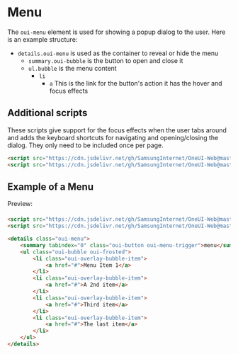# Menu

The `oui-menu` element is used for showing a popup dialog to the user.
Here is an example structure:

- `details.oui-menu` is used as the container to reveal or hide the menu
  - `summary.oui-bubble` is the button to open and close it
  - `ul.bubble` is the menu content
    - `li`
      - `a` This is the link for the button's action it has the hover and focus effects

## Additional scripts

These scripts give support for the focus effects when the user tabs around and adds the keyboard shortcuts for navigating and opening/closing the dialog. They only need to be included once per page.

```html
<script src="https://cdn.jsdelivr.net/gh/SamsungInternet/OneUI-Web@master/oui-css/scripts/polyfill/focus-visible.js" defer></script>
<script src="https://cdn.jsdelivr.net/gh/SamsungInternet/OneUI-Web@master/oui-css/scripts/oui.js" defer></script>
```

## Example of a Menu

<script src="https://cdn.jsdelivr.net/gh/SamsungInternet/OneUI-Web@master/oui-css/scripts/polyfill/focus-visible.js" defer></script>
<script src="https://cdn.jsdelivr.net/gh/SamsungInternet/OneUI-Web@master/oui-css/scripts/oui.js" defer></script>

<div class="preview-item">
    <span style="margin-bottom: 20px;display:block;">Preview:</span>
    <div id="phone-container">
        <div id="phone-shadows"></div>
        <div id="phone-sidebutton"></div>
        <div id="phone-ltbutton"></div>
        <div id="phone-lbbutton"></div>
        <div id="phone-camera">
            <div id="phone-lens"></div>
        </div>
        <object id="phone-screen" title="Phone containing an example of the current component" data="examples/menu.html" type="text/html" style="">
        </object>
    </div>
</div>

```html
<script src="https://cdn.jsdelivr.net/gh/SamsungInternet/OneUI-Web@master/oui-css/scripts/polyfill/focus-visible.js" defer></script>
<script src="https://cdn.jsdelivr.net/gh/SamsungInternet/OneUI-Web@master/oui-css/scripts/oui.js" defer></script>

<details class="oui-menu">
    <summary tabindex="0" class="oui-button oui-menu-trigger">menu</summary>
    <ul class="oui-bubble oui-frosted">
        <li class="oui-overlay-bubble-item">
            <a href="#">Menu Item 1</a>
        </li>
        <li class="oui-overlay-bubble-item">
            <a href="#">A 2nd item</a>
        </li>
        <li class="oui-overlay-bubble-item">
            <a href="#">Third item</a>
        </li>
        <li class="oui-overlay-bubble-item">
            <a href="#">The last item</a>
        </li>
    </ul>
</details>
```
